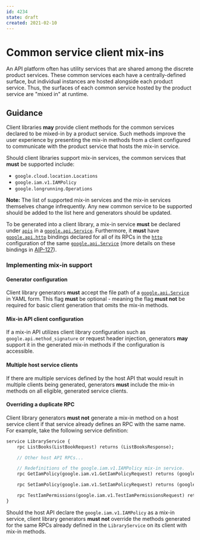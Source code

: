 ```yaml
---
id: 4234
state: draft
created: 2021-02-10
---
```


# Common service client mix-ins

An API platform often has utility services that are shared among the discrete
product services. These common services each have a centrally-defined surface,
but individual instances are hosted alongside each product service. Thus, the
surfaces of each common service hosted by the product service are "mixed in" at
runtime.


## Guidance

Client libraries **may** provide client methods for the common services declared
to be mixed-in by a product service. Such methods improve the user experience by
presenting the mix-in methods from a client configured to communicate with the
product service that hosts the mix-in service.

Should client libraries support mix-in services, the common services that
**must** be supported include:

- `google.cloud.location.Locations`
- `google.iam.v1.IAMPolicy`
- `google.longrunning.Operations`

**Note:** The list of supported mix-in services and the mix-in services
themselves change infrequently. Any new common service to be supported should be
added to the list here and generators should be updated.

To be generated into a client library, a mix-in service **must** be declared
under [`apis`] in a [`google.api.Service`]. Furthermore, it **must** have
[`google.api.http`] bindings declared for all of its RPCs in the [`http`]
configuration of the same [`google.api.Service`] (more details on these bindings
in [AIP-127]).


### Implementing mix-in support

#### Generator configuration

Client library generators **must** accept the file path of a
[`google.api.Service`] in YAML form. This flag **must** be optional - meaning
the flag **must not** be required for basic client generation that omits the
mix-in methods.

#### Mix-in API client configuration

If a mix-in API utilizes client library configuration such as
`google.api.method_signature` or request header injection, generators **may**
support it in the generated mix-in methods if the configuration is accessible.

#### Multiple host service clients

If there are multiple services defined by the host API that would result in
multiple clients being generated, generators **must** include the mix-in
methods on all eligible, generated service clients.

#### Overriding a duplicate RPC

Client library generators **must not** generate a mix-in method on a host
service client if that service already defines an RPC with the same name. For
example, take the following service definition:

```proto
service LibraryService {
    rpc ListBooks(ListBookRequest) returns (ListBooksResponse);

    // Other host API RPCs...

    // Redefinitions of the google.iam.v1.IAMPolicy mix-in service.
    rpc GetIamPolicy(google.iam.v1.GetIamPolicyRequest) returns (google.iam.v1.Policy);

    rpc SetIamPolicy(google.iam.v1.SetIamPolicyRequest) returns (google.iam.v1.Policy);

    rpc TestIamPermissions(google.iam.v1.TestIamPermissionsRequest) returns (google.iam.v1.TestIamPermissionsResponse);
}
```

Should the host API declare the `google.iam.v1.IAMPolicy` as a mix-in service,
client library generators **must not** override the methods generated for the
same RPCs already defined in the `LibraryService` on its client with mix-in
methods.

[`apis`]: https://github.com/googleapis/googleapis/blob/master/google/api/service.proto#L96
[`google.api.Service`]: https://github.com/googleapis/googleapis/blob/master/google/api/service.proto
[`google.api.Http`]: https://github.com/googleapis/googleapis/blob/master/google/api/http.proto
[`http`]: https://github.com/googleapis/googleapis/blob/master/google/api/service.proto#L124
[AIP-127]: https://google.aip.dev/127
